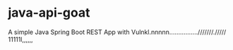 # java-api-goat

A simple Java Spring Boot REST App with Vulnkl.nnnnn................///////./////
11111l,,,,,,
